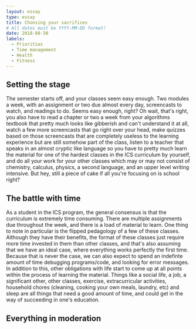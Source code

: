 ```yaml
---
layout: essay
type: essay
title: Choosing your sacrifices
# All dates must be YYYY-MM-DD format!
date: 2018-08-30
labels:
  - Priorities
  - Time management
  - Health
  - Fitness
---
```


## Setting the stage

The semester starts off, and your classes seem easy enough. Two modules a week, with an assignment or two due almost every day, screencasts to watch, and readings to do. Seems easy enough, right? Oh wait, that's right, you also have to read a chapter or two a week from your algorithms textbook that pretty much looks like gibberish and can't understand it at all, watch a few more screencasts that go right over your head, make quizzes based on those screencasts that are completely useless to the learning experience but are still somehow part of the class, listen to a teacher that speaks in an almost cryptic like language so you have to pretty much learn the material for one of the hardest classes in the ICS curriculum by yourself, and do all your work for your other classes which may or may not consist of chemistry, calculus, physics, a second language, and an upper level writing intensive. But hey, still a piece of cake if all you're focusing on is school right? 

## The battle with time

As a student in the ICS program, the general consensus is that the curriculum is extremely time consuming. There are multiple assignments due throughout the week, and there is a load of material to learn. One thing to note in particular is the flipped pedagology of a few of these classes. Although they have their benefits, the format of these classes just require more time invested in them than other classes, and that's also assuming that we have an ideal case, where everything works perfectly the first time. Because that is never the case, we can also expect to spend an indefinte amount of time debugging programs/code, and looking for error messages. In addition to this, other obligations with life start to come up at all points within the process of learning the material. Things like a social life, a job, a significant other, other classes, exercise, extracurricular activities, household chores (cleaning, cooking your own meals, laundry, etc) and sleep are all things that need a good amount of time, and could get in the way of succeeding in one's education. 

## Everything in moderation
